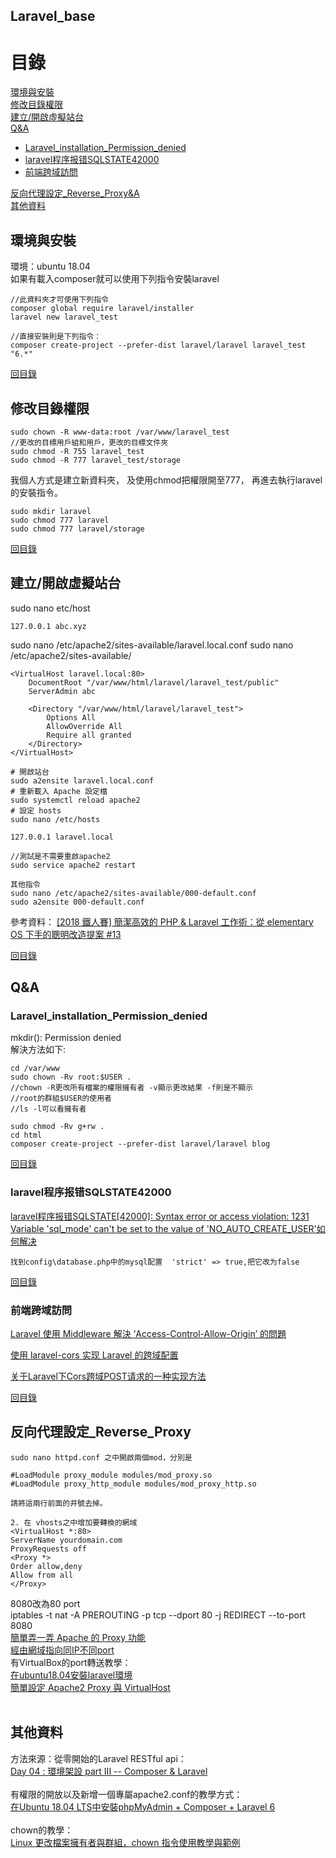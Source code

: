 ## Laravel_base

# 目錄
[環境與安裝](#環境與安裝)<br>
[修改目錄權限](#修改目錄權限)<br>
[建立/開啟虛擬站台](#建立/開啟虛擬站台)<br>
[Q&A](#Q&A)<br>
* [Laravel_installation_Permission_denied](#Laravel_installation_Permission_denied)<br>
* [laravel程序报错SQLSTATE42000](#laravel程序报错SQLSTATE42000)<br>
* [前端跨域訪問](#前端跨域訪問)<br>

[反向代理設定_Reverse_Proxy&A](#反向代理設定_Reverse_Proxy)<br>
[其他資料](#其他資料)<br>


## 環境與安裝
環境：ubuntu 18.04<br>
如果有載入composer就可以使用下列指令安裝laravel

~~~
//此資料夾才可使用下列指令
composer global require laravel/installer
laravel new laravel_test 

//直接安裝則是下列指令：
composer create-project --prefer-dist laravel/laravel laravel_test "6.*"
~~~
[回目錄](#目錄)

## 修改目錄權限

~~~
sudo chown -R www-data:root /var/www/laravel_test
//更改的目標用戶組和用戶，更改的目標文件夾
sudo chmod -R 755 laravel_test
sudo chmod -R 777 laravel_test/storage
~~~

我個人方式是建立新資料夾，
及使用chmod把權限開至777，
再進去執行laravel的安裝指令。

~~~
sudo mkdir laravel
sudo chmod 777 laravel
sudo chmod 777 laravel/storage
~~~ 
[回目錄](#目錄)

## 建立/開啟虛擬站台
sudo nano etc/host
~~~
127.0.0.1 abc.xyz
~~~
sudo nano /etc/apache2/sites-available/laravel.local.conf
sudo nano /etc/apache2/sites-available/
~~~
<VirtualHost laravel.local:80>
    DocumentRoot "/var/www/html/laravel/laravel_test/public"
    ServerAdmin abc

    <Directory "/var/www/html/laravel/laravel_test">
        Options All
        AllowOverride All
        Require all granted
    </Directory>
</VirtualHost>

# 開啟站台
sudo a2ensite laravel.local.conf
# 重新載入 Apache 設定檔
sudo systemctl reload apache2
# 設定 hosts
sudo nano /etc/hosts

127.0.0.1 laravel.local

//測試是不需要重啟apache2
sudo service apache2 restart

其他指令
sudo nano /etc/apache2/sites-available/000-default.conf 
sudo a2ensite 000-default.conf 
~~~
參考資料：
<a href="https://medium.com/@shengyou/2018ironman-eos-for-php-developer-day13-124a0903e937">[2018 鐵人賽] 簡潔高效的 PHP & Laravel 工作術：從 elementary OS 下手的聰明改造提案 #13</a><br>

[回目錄](#目錄)

## Q&A
### Laravel_installation_Permission_denied
mkdir(): Permission denied<br>
解決方法如下:

~~~
cd /var/www
sudo chown -Rv root:$USER .
//chown -R更改所有檔案的權限擁有者 -v顯示更改結果 -f則是不顯示
//root的群組$USER的使用者
//ls -l可以看擁有者

sudo chmod -Rv g+rw .
cd html
composer create-project --prefer-dist laravel/laravel blog
~~~
[回目錄](#目錄)

### laravel程序报错SQLSTATE42000

[laravel程序报错SQLSTATE[42000]: Syntax error or access violation: 1231 Variable 'sql_mode' can't be set to the value of 'NO_AUTO_CREATE_USER'如何解决](https://www.cnblogs.com/yaoliuyang/p/12395769.html)

~~~
找到config\database.php中的mysql配置  'strict' => true,把它改为false
~~~
[回目錄](#目錄)

### 前端跨域訪問
[Laravel 使用 Middleware 解決 ‘Access-Control-Allow-Origin’ 的問題](https://medium.com/%E4%B8%80%E5%80%8B%E5%B0%8F%E5%B0%8F%E5%B7%A5%E7%A8%8B%E5%B8%AB%E7%9A%84%E9%9A%A8%E6%89%8B%E7%AD%86%E8%A8%98/laravel-%E4%BD%BF%E7%94%A8-middleware-%E8%A7%A3%E6%B1%BA-access-control-allow-origin-%E7%9A%84%E5%95%8F%E9%A1%8C-18237e4f77d4)

[使用 laravel-cors 实现 Laravel 的跨域配置](http://www.ptbird.cn/laravel-cors-to-cors-laravel-app.html)

[关于Laravel下Cors跨域POST请求的一种实现方法](https://segmentfault.com/a/1190000008736168)

[回目錄](#目錄)


## 反向代理設定_Reverse_Proxy

~~~
sudo nano httpd.conf 之中開啟兩個mod，分別是

#LoadModule proxy_module modules/mod_proxy.so
#LoadModule proxy_http_module modules/mod_proxy_http.so

請將這兩行前面的井號去掉。

2. 在 vhosts之中增加要轉換的網域
<VirtualHost *:80>
ServerName yourdomain.com
ProxyRequests off
<Proxy *>
Order allow,deny
Allow from all
</Proxy>
~~~

8080改為80 port<br>
iptables -t nat -A PREROUTING -p tcp --dport 80 -j REDIRECT --to-port 8080<br>
<a href="https://blog.roga.tw/2006/10/325">簡單弄一弄 Apache 的 Proxy 功能</a><br>
<a href="https://ithelp.ithome.com.tw/questions/10142841">經由網域指向同IP不同port</a><br>
有VirtualBox的port轉送教學：<br>
<a href="https://ithelp.ithome.com.tw/articles/10210574">在ubuntu18.04安裝laravel環境</a><br>
<a href="https://k2r2bai.com/2015/11/04/linux/ubuntu/apache2-proxy/">簡單設定 Apache2 Proxy 與 VirtualHost</a><br>
<a href=""></a><br>


## 其他資料

方法來源：從零開始的Laravel RESTful api：<br>
<a href="https://ithelp.ithome.com.tw/articles/10217379">Day 04 : 環境架設 part III -- Composer & Laravel</a><br>
<br>
有權限的開放以及新增一個專屬apache2.conf的教學方式：<br>
<a href="https://medium.com/@rommelhong/%E5%9C%A8ubuntu-18-04-lts%E4%B8%AD%E5%AE%89%E8%A3%9Dphpmyadmin-composer-laravel-6-c65a0c63fa58">在Ubuntu 18.04 LTS中安裝phpMyAdmin + Composer + Laravel 6</a><br>
<br>
chown的教學：<br>
<a href="https://blog.gtwang.org/linux/linux-chown-command-tutorial/">Linux 更改檔案擁有者與群組，chown 指令使用教學與範例</a><br>
<br>


